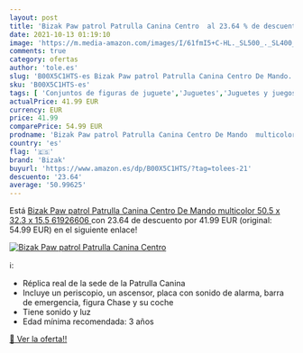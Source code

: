 ```yaml
---
layout: post
title: 'Bizak Paw patrol Patrulla Canina Centro  al 23.64 % de descuento'
date: 2021-10-13 01:19:10
image: 'https://m.media-amazon.com/images/I/61fmI5+C-HL._SL500_._SL400_.jpg'
comments: true
category: ofertas
author: 'tole.es'
slug: 'B00X5C1HTS-es Bizak Paw patrol Patrulla Canina Centro De Mando...'
sku: 'B00X5C1HTS-es'
tags: [ 'Conjuntos de figuras de juguete','Juguetes','Juguetes y juegos','Muñecos y figuras','bizak', ]
actualPrice: 41.99 EUR
currency: EUR
price: 41.99
comparePrice: 54.99 EUR
prodname: 'Bizak Paw patrol Patrulla Canina Centro De Mando  multicolor  50.5 x 32.3 x 15.5  61926606 '
country: 'es'
flag: '🇪🇸'
brand: 'Bizak'
buyurl: 'https://www.amazon.es/dp/B00X5C1HTS/?tag=tolees-21'
descuento: '23.64'
average: '50.99625'
---
```


Está [Bizak Paw patrol Patrulla Canina Centro De Mando  multicolor  50.5 x 32.3 x 15.5  61926606 ](https://www.amazon.es/dp/B00X5C1HTS/?tag=tolees-21) con 23.64 de descuento por 41.99 EUR (original: 54.99 EUR) en el siguiente enlace!

[![Bizak Paw patrol Patrulla Canina Centro ](https://m.media-amazon.com/images/I/61fmI5+C-HL._SL500_._SL400_.jpg)](https://www.amazon.es/dp/B00X5C1HTS/?tag=tolees-21)

ℹ️:

- Réplica real de la sede de la Patrulla Canina
- Incluye un periscopio, un ascensor, placa con sonido de alarma, barra de emergencia, figura Chase y su coche
- Tiene sonido y luz
- Edad mínima recomendada: 3 años

[🛒 Ver la oferta!!](https://www.amazon.es/dp/B00X5C1HTS/?tag=tolees-21)
